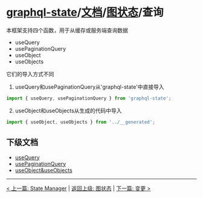 # [graphql-state](https://github.com/babyfish-ct/graphql-state)/[文档](../../README.md)/[图状态](../README.md)/查询

本框架支持四个函数，用于从缓存或服务端查询数据

- useQuery
- usePaginationQuery
- useObject
- useObjects

它们的导入方式不同

1. useQuery和usePaginationQuery从'graphql-state'中直接导入
```ts
import { useQuery, usePaginationQuery } from 'graphql-state';
```

2. useObject和useObjects从生成的代码中导入
```ts
import { useObject, useObjects } from '../__generated';
```

## 下级文档

- [useQuery](./useQuery.md)
- [usePaginationQuery](./usePaginationQuery.md)
- [useObject&useObjects](./useObject.md)

---------------
[< 上一篇: State Manager](../state-manager.md) | [返回上级: 图状态](../README.md) | [下一篇: 变更 >](../mutation/README.md)
